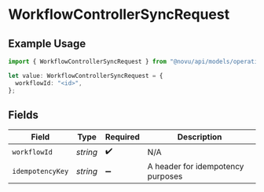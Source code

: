 # WorkflowControllerSyncRequest

## Example Usage

```typescript
import { WorkflowControllerSyncRequest } from "@novu/api/models/operations";

let value: WorkflowControllerSyncRequest = {
  workflowId: "<id>",
};
```

## Fields

| Field                             | Type                              | Required                          | Description                       |
| --------------------------------- | --------------------------------- | --------------------------------- | --------------------------------- |
| `workflowId`                      | *string*                          | :heavy_check_mark:                | N/A                               |
| `idempotencyKey`                  | *string*                          | :heavy_minus_sign:                | A header for idempotency purposes |